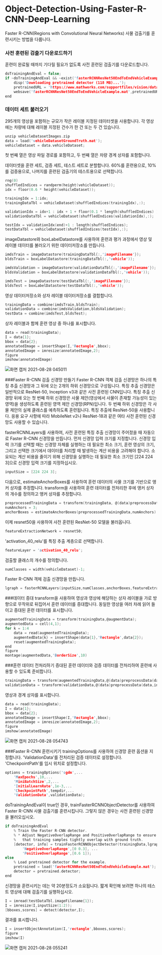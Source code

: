 # Object-Detection-Using-Faster-R-CNN-Deep-Learning
 Faster R-CNN(Regions with Convolutional Neural Networks) 사물 검출기를 훈련시키는 방법을 다룹니다.

### 사전 훈련된 검출기 다운로드하기
훈련이 완료될 때까지 기다릴 필요가 없도록 사전 훈련된 검출기를 다운로드합니다.
```c
doTrainingAndEval = false;
if ~doTrainingAndEval && ~exist('fasterRCNNResNet50EndToEndVehicleExample.mat','file')
    disp('Downloading pretrained detector (118 MB)...');
    pretrainedURL = 'https://www.mathworks.com/supportfiles/vision/data/fasterRCNNResNet50EndToEndVehicleExample.mat';
    websave('fasterRCNNResNet50EndToEndVehicleExample.mat',pretrainedURL);
end
```
### 데이터 세트 불러오기
295개의 영상을 포함하는 규모가 작은 레이블 지정된 데이터셋을 사용합니다.
각 영상에는 차량에 대해 레이블 지정된 건수가 한 건 또는 두 건 있습니다.
```c
unzip vehicleDatasetImages.zip
data = load('vehicleDatasetGroundTruth.mat');
vehicleDataset = data.vehicleDataset;
```
첫 번째 열은 영상 파일 경로를 포함하고, 두 번째 열은 차량 경계 상자를 포함합니다.

데이터셋을 훈련 세트, 검증 세트, 테스트 세트로 분할합니다.
60%를 훈련용으로, 10%를 검증용으로, 나머지를 훈련된 검출기의 테스트용으로 선택합니다.
```c
rng(0)
shuffledIndices = randperm(height(vehicleDataset));
idx = floor(0.6 * height(vehicleDataset));

trainingIdx = 1:idx;
trainingDataTbl = vehicleDataset(shuffledIndices(trainingIdx),:);

validationIdx = idx+1 : idx + 1 + floor(0.1 * length(shuffledIndices) );
validationDataTbl = vehicleDataset(shuffledIndices(validationIdx),:);

testIdx = validationIdx(end)+1 : length(shuffledIndices);
testDataTbl = vehicleDataset(shuffledIndices(testIdx),:);
```
imageDatastore와 boxLabelDatastore를 사용하여 훈련과 평가 과정에서 영상 및 레이블 데이터를 불러오기 위한 데이터저장소를 만듭니다.
```c
imdsTrain = imageDatastore(trainingDataTbl{:,'imageFilename'});
bldsTrain = boxLabelDatastore(trainingDataTbl(:,'vehicle'));

imdsValidation = imageDatastore(validationDataTbl{:,'imageFilename'});
bldsValidation = boxLabelDatastore(validationDataTbl(:,'vehicle'));

imdsTest = imageDatastore(testDataTbl{:,'imageFilename'});
bldsTest = boxLabelDatastore(testDataTbl(:,'vehicle'));
```
영상 데이터저장소와 상자 레이블 데이터저장소를 결합합니다.
```c
trainingData = combine(imdsTrain,bldsTrain);
validationData = combine(imdsValidation,bldsValidation);
testData = combine(imdsTest,bldsTest);
```
상자 레이블과 함께 훈련 영상 중 하나를 표시합니다.
```c
data = read(trainingData);
I = data{1};
bbox = data{2};
annotatedImage = insertShape(I,'Rectangle',bbox);
annotatedImage = imresize(annotatedImage,2);
figure
imshow(annotatedImage)
```
![화면 캡처 2021-08-28 045011](https://user-images.githubusercontent.com/86040099/131181944-429e8661-3056-4208-be83-67edcc2cc5fa.png)

###Faster R-CNN 검출 신경망 만들기
Faster R-CNN 객체 검출 신경망은 하나의 특징 추출 신경망과 그 뒤에 오는 2개의 하위 신경망으로 구성됩니다.
특징 추출 신경망은 일반적으로 ResNet-50, Inception v3과 같은 사전 훈련된 CNN입니다.
특징 추출 신경망 뒤에 오는 첫 번째 하위 신경망은 사물 제안(영상에서 사물이 존재할 가능성이 있는 영역)을 생성하도록 훈련된 영역 제안 신경망(RPN)입니다.
두 번째 하위 신경망은 각 사물 제안의 실제 클래스를 예측하도록 훈련됩니다.
특징 추출에 ResNet-50을 사용합니다.
응용 요구 사항에 따라 MobileNet v2나 ResNet-18과 같은 여타 사전 훈련된 신경망도 사용할 수 있습니다.

fasterRCNNLayers를 사용하여, 사전 훈련된 특징 추출 신경망이 주어졌을 때 자동으로 Faster R-CNN 신경망을 만듭니다.
먼저 신경망 입력 크기를 지정합니다. 
신경망 입력 크기를 선택할 때는 신경망 자체를 실행하는 데 필요한 최소 크기, 훈련 영상의 크기, 그리고 선택한 크기에서 데이터를 처리할 때 발생하는 계산 비용을 고려해야 합니다. 
소요되는 계산 비용을 줄이기 위해 신경망을 실행하는 데 필요한 최소 크기인 [224 224 3]으로 신경망 입력 크기를 지정하십시오.
```c
inputSize = [224 224 3];
```
다음으로, estimateAnchorBoxes를 사용하여 훈련 데이터의 사물 크기를 기반으로 앵커 상자를 추정합니다. 
transform을 사용하여 훈련 데이터를 전처리한 후에 앵커 상자의 개수를 정의하고 앵커 상자를 추정합니다.
```c
preprocessedTrainingData = transform(trainingData, @(data)preprocessData(data,inputSize));
numAnchors = 3;
anchorBoxes = estimateAnchorBoxes(preprocessedTrainingData,numAnchors)
```
이제 resnet50을 사용하여 사전 훈련된 ResNet-50 모델을 불러옵니다.
```c
featureExtractionNetwork = resnet50;
```
'activation_40_relu'를 특징 추출 계층으로 선택합니다.
```c
featureLayer = 'activation_40_relu';
```
검출할 클래스의 개수를 정의합니다.
```c
numClasses = width(vehicleDataset)-1;
```
Faster R-CNN 객체 검출 신경망을 만듭니다.
```c
lgraph = fasterRCNNLayers(inputSize,numClasses,anchorBoxes,featureExtractionNetwork,featureLayer);
```

###데이터 증대
transform을 사용하여 영상과 영상에 해당하는 상자 레이블을 가로 방향으로 무작위로 뒤집어서 훈련 데이터를 증대합니다.
동일한 영상을 여러 차례 읽어 들이고 증대된 훈련 데이터를 표시합니다.
```c
augmentedTrainingData = transform(trainingData,@augmentData);
augmentedData = cell(4,1);
for k = 1:4
    data = read(augmentedTrainingData);
    augmentedData{k} = insertShape(data{1},'Rectangle',data{2});
    reset(augmentedTrainingData);
end
figure
montage(augmentedData,'BorderSize',10)
```

###훈련 데이터 전처리하기
증대된 훈련 데이터와 검증 데이터를 전처리하여 훈련에 사용할 수 있도록 준비합니다.
```c
trainingData = transform(augmentedTrainingData,@(data)preprocessData(data,inputSize));
validationData = transform(validationData,@(data)preprocessData(data,inputSize));
```
영상과 경계 상자를 표시합니다.
```c
data = read(trainingData);
I = data{1};
bbox = data{2};
annotatedImage = insertShape(I,'Rectangle',bbox);
annotatedImage = imresize(annotatedImage,2);
figure
imshow(annotatedImage)
```
![화면 캡처 2021-08-28 054743](https://user-images.githubusercontent.com/86040099/131186894-40c4fe3a-fd92-4c4b-9e7d-1e5b2f58c985.png)

###Faster R-CNN 훈련시키기
trainingOptions를 사용하여 신경망 훈련 옵션을 지정합니다.
'ValidationData'를 전처리된 검증 데이터로 설정합니다.
'CheckpointPath'를 임시 위치로 설정합니다.
```c
options = trainingOptions('sgdm',...
    'MaxEpochs',10,...
    'MiniBatchSize',2,...
    'InitialLearnRate',1e-3,...
    'CheckpointPath',tempdir,...
    'ValidationData',validationData);
```
doTrainingAndEval이 true인 경우, trainFasterRCNNObjectDetector를 사용하여 Faster R-CNN 사물 검출기를 훈련시킵니다. 그렇지 않은 경우는 사전 훈련된 신경망을 불러오십시오.
```c
if doTrainingAndEval
    % Train the Faster R-CNN detector.
    % * Adjust NegativeOverlapRange and PositiveOverlapRange to ensure
    %   that training samples tightly overlap with ground truth.
    [detector, info] = trainFasterRCNNObjectDetector(trainingData,lgraph,options, ...
        'NegativeOverlapRange',[0 0.3], ...
        'PositiveOverlapRange',[0.6 1]);
else
    % Load pretrained detector for the example.
    pretrained = load('fasterRCNNResNet50EndToEndVehicleExample.mat');
    detector = pretrained.detector;
end
```
신경망을 훈련시키는 데는 약 20분정도가 소요됩니다.
짧게 확인해 보려면 하나의 테스트 영상에 대해 검출기를 실행하십시오.
```c
I = imread(testDataTbl.imageFilename{1});
I = imresize(I,inputSize(1:2));
[bboxes,scores] = detect(detector,I);
```
결과를 표시합니다.
```c
I = insertObjectAnnotation(I,'rectangle',bboxes,scores);
figure
imshow(I)
```
![화면 캡처 2021-08-28 055241](https://user-images.githubusercontent.com/86040099/131187336-e1b4df2d-7233-435b-ad6f-aa94e0036c48.png)

